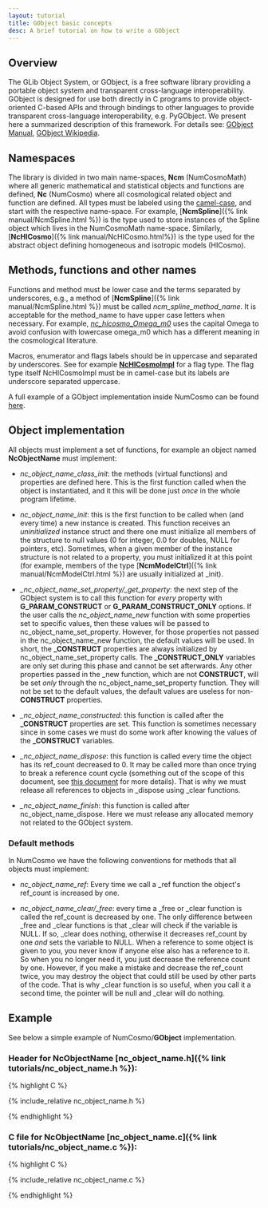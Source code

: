 ```yaml
---
layout: tutorial
title: GObject basic concepts 
desc: A brief tutorial on how to write a GObject
---
```


## Overview

The GLib Object System, or GObject, is a free software library providing a
portable object system and transparent cross-language interoperability. GObject
is designed for use both directly in C programs to provide object-oriented
C-based APIs and through bindings to other languages to provide transparent
cross-language interoperability, e.g. PyGObject. We present here a summarized
description of this framework. For details see:
[GObject Manual](https://developer.gnome.org/gobject/stable/),
[GObject Wikipedia](https://en.wikipedia.org/wiki/GObject).

## Namespaces

The library is divided in two main name-spaces, **Ncm** (NumCosmoMath) where all
generic mathematical and statistical objects and functions are defined, **Nc** 
(NumCosmo) where all cosmological related object and function are defined.
All types must be labeled using the 
[camel-case](https://en.wikipedia.org/wiki/CamelCase), 
and start with the respective name-space. For example, 
[**NcmSpline**]({% link manual/NcmSpline.html %}) is the type used
to store instances of the Spline object which lives in the NumCosmoMath
name-space. Similarly, [**NcHICosmo**]({% link manual/NcHICosmo.html%}) is the type 
used for the abstract object defining homogeneous and isotropic models (HICosmo).

## Methods, functions and other names

Functions and method must be lower case and the terms separated by underscores,
e.g., a method of [**NcmSpline**]({% link manual/NcmSpline.html %}) must be called *ncm_spline_method_name*. It is 
acceptable for the method_name to have upper case letters when necessary.
For example, [*nc_hicosmo_Omega_m0*](/manual/NcHICosmo.html#nc-hicosmo-Omega-m0)
uses the capital Omega to avoid confusion with lowercase omega_m0 which has
a different meaning in the cosmological literature.

Macros, enumerator and flags labels should be in uppercase and separated by 
underscores. See for example [**NcHICosmoImpl**](/manual/NcHICosmo.html#NcHICosmoImpl)
for a flag type. The flag type itself NcHICosmoImpl must be in camel-case
but its labels are underscore separated uppercase.  

A full example of a GObject implementation inside NumCosmo can be found
[here](/manual/NcmModel.html#NcmModel.description).

## Object implementation

All objects must implement a set of functions, for example an object named
**NcObjectName** must implement:

- *nc_object_name_class_init*: the methods (virtual functions) and properties are
  defined here. This is the first function called when the object is
  instantiated, and it this will be done just _once_ in the whole program lifetime.

- *nc_object_name_init*: this is the first function to be called when (and
  every time) a new instance is created. This function receives an 
  _uninitialized_
  instance struct and there one must initialize all members of the structure to
  null values (0 for integer, 0.0 for doubles, NULL for pointers, etc). Sometimes,
  when a given member of the instance structure is not related to a property, you
  must initialized it at this point (for example, members of the type [**NcmModelCtrl**]({% link manual/NcmModelCtrl.html %}) 
  are usually initialized at _init).

- *_nc_object_name_set_property/_get_property*: the next step of the GObject system is to call
  this function for _every_ property with **G_PARAM_CONSTRUCT**
  or **G_PARAM_CONSTRUCT_ONLY** options. If the user calls the *nc_object_name_new*
  function with some properties set to specific values, then these values will be
  passed to nc_object_name_set_property. However, for those properties not passed
  in the nc_object_name_new function, the default values will be used. In short,
  the **\_CONSTRUCT** properties are always initialized by nc_object_name_set_property
  calls. The **\_CONSTRUCT_ONLY** variables are only set during this phase and cannot
  be set afterwards. Any other properties passed in the _new function, which are
  not **CONSTRUCT**, will be set _only_ through the 
  nc_object_name_set_property function. They will not be set to the default values, 
  the default values are useless for non-**CONSTRUCT** properties.

- *_nc_object_name_constructed*: this function is called after the **_CONSTRUCT**
  properties are set. This function is sometimes necessary since in some
  cases we must do some work after knowing the values of the **_CONSTRUCT** variables.

- *_nc_object_name_dispose*: this function is called every time the object has its
  ref_count decreased to 0. It may be called more than once trying to break a
  reference count cycle (something out of the scope of this document, see 
  [this document](https://developer.gnome.org/gobject/stable/gobject-memory.html)
  for more details). That is why we must release all references to objects in 
  _dispose using _clear functions.

- *_nc_object_name_finish*: this function is called after nc_object_name_dispose.
  Here we must release any allocated memory not related to the GObject system. 

### Default methods

In NumCosmo we have the following conventions for methods that all objects must implement:

- *nc_object_name_ref*: Every time we call a _ref function the object's ref_count is increased by one.

- *nc_object_name_clear/_free*: every time a _free or _clear function is
  called the ref_count is decreased by one. The only difference between _free and
  _clear functions is that _clear will check if the variable is NULL. If so,
  _clear does nothing, otherwise it decreases ref_count by one 
  *and* sets the
  variable to NULL. When a reference to some object is given to you, you never
  know if anyone else also has a reference to it. So when you no longer need it,
  you just decrease the reference count by one. However, if you make a mistake and
  decrease the ref_count twice, you may destroy the object that could still be
  used by other parts of the code. That is why _clear function is so useful, when
  you call it a second time, the pointer will be null and _clear will do nothing.

## Example

See below a simple example of NumCosmo/**GObject** implementation.

### Header for NcObjectName [nc_object_name.h]({% link tutorials/nc_object_name.h %}):

{% highlight C %}

{% include_relative nc_object_name.h %}

{% endhighlight %}

### C file for NcObjectName [nc_object_name.c]({% link tutorials/nc_object_name.c %}):

{% highlight C %}

{% include_relative nc_object_name.c %}

{% endhighlight %}

